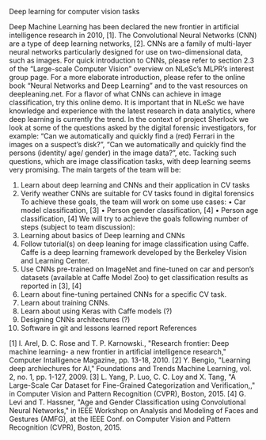 Deep learning for computer vision tasks

Deep Machine Learning has been declared the new frontier in artificial intelligence research in 2010, [1]. The Convolutional Neural Networks (CNN) are a type of deep learning networks, [2]. CNNs are a family of multi-layer neural networks particularly designed for use on two-dimensional data, such as images. For quick introduction to CNNs, please refer to section 2.3 of the “Large-scale Computer Vision” overview on NLeSc’s MLPR’s interest group page. For a more elaborate introduction, please refer to the online book “Neural Networks and Deep Learning” and to the vast resources on deepleaning.net. For a flavor of what CNNs can achieve in image classification, try this online demo. 
It is important that in NLeSc we have knowledge and experience with the latest research in data analytics, where deep learning is currently the trend. In the context of project Sherlock we look at some of the questions asked by the digital forensic investigators, for example: “Can we automatically and quickly find a (red) Ferrari in the images on a suspect’s disk?”, “Can we automatically and quickly find the persons (identity/ age/ gender) in the image data?”, etc. Tacking such questions, which are image classification tasks, with deep learning seems very promising. 
The main targets of the team will be:
1.	Learn  about deep learning and CNNs and their application in CV tasks
2.	Verify weather CNNs are suitable for CV tasks found in digital forensics
To achieve these goals, the team will work on some use cases:
•	Car model classification, [3]
•	Person gender classification, [4]
•	Person age classification, [4]
We will try to achieve the goals following number of steps (subject to team discussion):
1.	Learning about basics of Deep learning and CNNs
2.	Follow tutorial(s) on deep leaning for image classification using Caffe. Caffe is a deep learning framework developed by the Berkeley Vision and Learning Center.
3.	Use CNNs pre-trained on ImageNet and fine-tuned on car and person’s datasets (available at Caffe Model Zoo) to get classification results as reported in [3], [4]
4.	Learn about fine-tuning pertained CNNs for a specific CV task. 
5.	Learn about training CNNs. 
6.	Learn about using Keras with Caffe models (?)
7.	Designing CNNs architectures (?)
8.	Software in git and lessons learned report
References

[1] 	I. Arel, D. C. Rose and T. P. Karnowski., "Research frontier: Deep machine learning- a new frontier in artificial intelligence research," Computer Intalligence Magazine, pp. 13-18, 2010. 
[2] 	Y. Bengio, "Learning deep archiechures for AI," Foundations and Trends Machine Learning, vol. 2, no. 1, pp. 1-127, 2009. 
[3] 	L. Yang, P. Luo, C. C. Loy and X. Tang, "A Large-Scale Car Dataset for Fine-Grained Categorization and Verification,," in Computer Vision and Pattern Recognition (CVPR), Boston, 2015. 
[4] 	G. Levi and T. Hassner, "Age and Gender Classification using Convolutional Neural Networks," in IEEE Workshop on Analysis and Modeling of Faces and Gestures (AMFG), at the IEEE Conf. on Computer Vision and Pattern Recognition (CVPR), Boston, 2015. 

